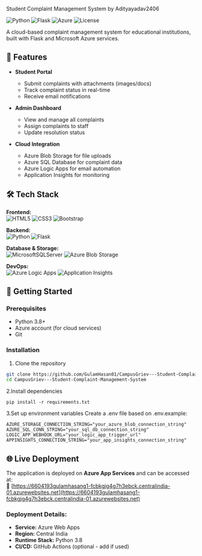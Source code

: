 Student Complaint Management System by Adityayadav2406

![Python](https://img.shields.io/badge/python-3.8+-blue.svg)
![Flask](https://img.shields.io/badge/flask-2.0+-lightgrey.svg)
![Azure](https://img.shields.io/badge/Azure-Cloud-orange)
![License](https://img.shields.io/badge/license-MIT-green)

A cloud-based complaint management system for educational institutions, built with Flask and Microsoft Azure services.

## 🌟 Features

- **Student Portal**
  - Submit complaints with attachments (images/docs)
  - Track complaint status in real-time
  - Receive email notifications

- **Admin Dashboard**
  - View and manage all complaints
  - Assign complaints to staff
  - Update resolution status

- **Cloud Integration**
  - Azure Blob Storage for file uploads
  - Azure SQL Database for complaint data
  - Azure Logic Apps for email automation
  - Application Insights for monitoring

## 🛠 Tech Stack

**Frontend:**  
![HTML5](https://img.shields.io/badge/html5-%23E34F26.svg?style=flat&logo=html5&logoColor=white)
![CSS3](https://img.shields.io/badge/css3-%231572B6.svg?style=flat&logo=css3&logoColor=white)
![Bootstrap](https://img.shields.io/badge/bootstrap-%23563D7C.svg?style=flat&logo=bootstrap&logoColor=white)

**Backend:**  
![Python](https://img.shields.io/badge/python-3670A0?style=flat&logo=python&logoColor=ffdd54)
![Flask](https://img.shields.io/badge/flask-%23000.svg?style=flat&logo=flask&logoColor=white)

**Database & Storage:**  
![MicrosoftSQLServer](https://img.shields.io/badge/Microsoft%20SQL%20Server-CC2927?style=flat&logo=microsoft%20sql%20server&logoColor=white)
![Azure Blob Storage](https://img.shields.io/badge/Azure_Blob_Storage-0089D6?style=flat&logo=microsoft-azure&logoColor=white)

**DevOps:**  
![Azure Logic Apps](https://img.shields.io/badge/Azure_Logic_Apps-0089D6?style=flat&logo=microsoft-azure&logoColor=white)
![Application Insights](https://img.shields.io/badge/Application_Insights-0089D6?style=flat&logo=microsoft-azure&logoColor=white)

## 🚀 Getting Started

### Prerequisites
- Python 3.8+
- Azure account (for cloud services)
- Git

### Installation
1. Clone the repository
```bash
git clone https://github.com/GulamHasan01/CampusGriev---Student-Complaint-Management-System.git
cd CampusGriev---Student-Complaint-Management-System
````
2.Install dependencies
````
pip install -r requirements.txt
````
3.Set up environment variables
Create a .env file based on .env.example:
````
AZURE_STORAGE_CONNECTION_STRING="your_azure_blob_connection_string"
AZURE_SQL_CONN_STRING="your_sql_db_connection_string"
LOGIC_APP_WEBHOOK_URL="your_logic_app_trigger_url"
APPINSIGHTS_CONNECTION_STRING="your_app_insights_connection_string"
````
## 🌐 Live Deployment

The application is deployed on **Azure App Services** and can be accessed at:  
🔗 [https://6604193gulamhasang1-fcbkgjg4g7h3ebck.centralindia-01.azurewebsites.net](https://6604193gulamhasang1-fcbkgjg4g7h3ebck.centralindia-01.azurewebsites.net)

### Deployment Details:
- **Service:** Azure Web Apps
- **Region:** Central India
- **Runtime Stack:** Python 3.8
- **CI/CD:** GitHub Actions (optional - add if used)
